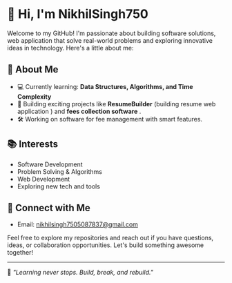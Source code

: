 # 👋 Hi, I'm NikhilSingh750

Welcome to my GitHub! I'm passionate about building software solutions, web application that solve real-world problems and exploring innovative ideas in technology. Here's a little about me:  

## 🚀 About Me  
- 💻 Currently learning: **Data Structures, Algorithms, and Time Complexity**  
- 🌱 Building exciting projects like **ResumeBuilder** (building resume web application ) and **fees collection software** .  
- 🛠️ Working on software for fee management with smart features.  

## 📚 Interests  
- Software Development  
- Problem Solving & Algorithms  
- Web Development  
- Exploring new tech and tools  




## 🔗 Connect with Me  

- Email: nikhilsingh7505087837@gmail.com 

Feel free to explore my repositories and reach out if you have questions, ideas, or collaboration opportunities. Let's build something awesome together!  

---
🌟 *"Learning never stops. Build, break, and rebuild."*


<!---
NikhilSingh750/NikhilSingh750 is a ✨ special ✨ repository because its `README.md` (this file) appears on your GitHub profile.
You can click the Preview link to take a look at your changes.
--->
